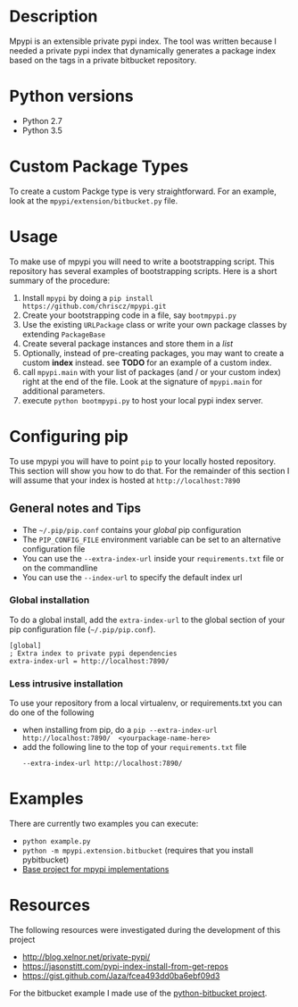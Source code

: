 # Description
Mpypi is an extensible private pypi index.
The tool was written because I needed a private pypi index
that dynamically generates a package index based on the
tags in a private bitbucket repository.

# Python versions
- Python 2.7
- Python 3.5

# Custom Package Types
To create a custom Packge type is very straightforward. For an example, look
at the `mpypi/extension/bitbucket.py` file.  

# Usage
To make use of mpypi you will need to write a bootstrapping script.
This repository has several examples of bootstrapping scripts.
Here is a short summary of the procedure:

1. Install `mpypi` by doing a `pip install https://github.com/chriscz/mpypi.git`
2. Create your bootstrapping code in a file, say `bootmpypi.py`
3. Use the existing `URLPackage` class or write your own package classes
   by extending `PackageBase`
4. Create several package instances and store them in a *list*
5. Optionally, instead of pre-creating packages, you may want to create a custom
   **index** instead. see **TODO** for an example of a custom index.
6. call `mpypi.main` with your list of packages (and / or your custom index) right at the end
   of the file. Look at the signature of `mpypi.main` for additional parameters.
7. execute `python bootmpypi.py` to host your local pypi index server.

# Configuring pip
To use mpypi you will have to point `pip` to your locally hosted repository.
This section will show you how to do that. For the remainder of this section
I will assume that your index is hosted at `http://localhost:7890`

## General notes and Tips
- The `~/.pip/pip.conf` contains your *global* pip configuration
- The `PIP_CONFIG_FILE` environment variable can be set to an alternative configuration file
- You can use the `--extra-index-url` inside your `requirements.txt` file or on the commandline
- You can use the `--index-url` to specify the default index url

### Global installation
To do a global install, add the `extra-index-url` to the global section of
your pip configuration file (`~/.pip/pip.conf`).
```
[global]
; Extra index to private pypi dependencies
extra-index-url = http://localhost:7890/
```
### Less intrusive installation
To use your repository from a local virtualenv, or requirements.txt you can do one of the following
 - when installing from pip, do a `pip --extra-index-url http://localhost:7890/  <yourpackage-name-here>`
 - add the following line to the top of your `requirements.txt` file
    ```
    --extra-index-url http://localhost:7890/
    ```

# Examples
There are currently two examples you can execute:
- `python example.py`
- `python -m mpypi.extension.bitbucket` (requires that you install pybitbucket)
- [Base project for mpypi implementations](https://github.com/chriscz/mpypi-bitbucket)

# Resources
The following resources were investigated during the development of this project
- http://blog.xelnor.net/private-pypi/
- https://jasonstitt.com/pypi-index-install-from-get-repos
- https://gist.github.com/Jaza/fcea493dd0ba6ebf09d3


For the bitbucket example I made use of the [python-bitbucket project](https://bitbucket.org/atlassian/python-bitbucket).
